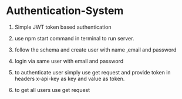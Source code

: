 # Authentication-System
1. Simple JWT token based authentication

1. use npm start command in terminal to run server.

2. follow the schema and create user with name ,email and password

3.  login via same user with email and password

4. to authenticate user simply use get request and provide token in headers x-api-key as key and value as token.

5. to get all users use get request

